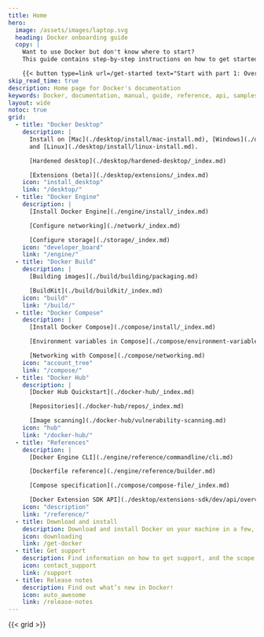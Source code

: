 ```yaml
---
title: Home
hero:
  image: /assets/images/laptop.svg
  heading: Docker onboarding guide
  copy: |
    Want to use Docker but don't know where to start?
    This guide contains step-by-step instructions on how to get started with Docker.

    {{< button type=link url=/get-started text="Start with part 1: Overview" >}}
skip_read_time: true
description: Home page for Docker's documentation
keywords: Docker, documentation, manual, guide, reference, api, samples
layout: wide
notoc: true
grid:
  - title: "Docker Desktop"
    description: |
      Install on [Mac](./desktop/install/mac-install.md), [Windows](./desktop/install/windows-install.md),
      and [Linux](./desktop/install/linux-install.md).

      [Hardened desktop](./desktop/hardened-desktop/_index.md)

      [Extensions (beta)](./desktop/extensions/_index.md)
    icon: "install_desktop"
    link: "/desktop/"
  - title: "Docker Engine"
    description: |
      [Install Docker Engine](./engine/install/_index.md)

      [Configure networking](./network/_index.md)

      [Configure storage](./storage/_index.md)
    icon: "developer_board"
    link: "/engine/"
  - title: "Docker Build"
    description: |
      [Building images](./build/building/packaging.md)

      [BuildKit](./build/buildkit/_index.md)
    icon: "build"
    link: "/build/"
  - title: "Docker Compose"
    description: |
      [Install Docker Compose](./compose/install/_index.md)

      [Environment variables in Compose](./compose/environment-variables/_index.md)

      [Networking with Compose](./compose/networking.md)
    icon: "account_tree"
    link: "/compose/"
  - title: "Docker Hub"
    description: |
      [Docker Hub Quickstart](./docker-hub/_index.md)

      [Repositories](./docker-hub/repos/_index.md)

      [Image scanning](./docker-hub/vulnerability-scanning.md)
    icon: "hub"
    link: "/docker-hub/"
  - title: "References"
    description: |
      [Docker Engine CLI](./engine/reference/commandline/cli.md)

      [Dockerfile reference](./engine/reference/builder.md)

      [Compose specification](./compose/compose-file/_index.md)

      [Docker Extension SDK API](./desktop/extensions-sdk/dev/api/overview.md)
    icon: "description"
    link: "/reference/"
  - title: Download and install
    description: Download and install Docker on your machine in a few, easy steps.
    icon: downloading
    link: /get-docker
  - title: Get support
    description: Find information on how to get support, and the scope of Docker support.
    icon: contact_support
    link: /support
  - title: Release notes
    description: Find out what’s new in Docker!
    icon: auto_awesome
    link: /release-notes
---
```


{{< grid >}}
